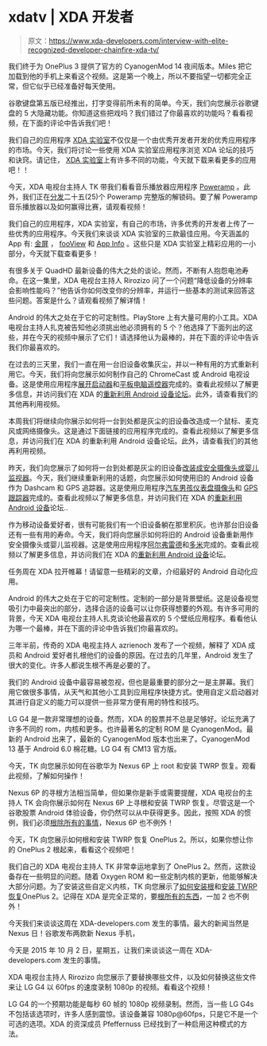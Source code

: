 # xdatv | XDA 开发者

> 原文：<https://www.xda-developers.com/interview-with-elite-recognized-developer-chainfire-xda-tv/>

[](/official-cm14-for-oneplus-3/)

我们终于为 OnePlus 3 提供了官方的 CyanogenMod 14 夜间版本。Miles 把它加载到他的手机上来看这个视频。这是第一个晚上，所以不要指望一切都完全正常，但它似乎已经准备好每天使用。

[](/top-5-hidden-features-in-google-keyboard/)

谷歌键盘第五版已经推出，打字变得前所未有的简单。今天，我们向您展示谷歌键盘的 5 大隐藏功能。你知道这些把戏吗？我们错过了你最喜欢的功能吗？看看视频，在下面的评论中告诉我们吧！

[](/tips-and-tricks-for-using-the-forums-through-xda-labs/)

我们自己的应用程序 [XDA 实验室](http://www.xda-developers.com/xda-labs/)不仅仅是一个由优秀开发者开发的优秀应用程序的市场。今天，我们将讨论一些使用 XDA 实验室应用程序浏览 XDA 论坛的技巧和诀窍。请记住， [XDA 实验室](http://forum.xda-developers.com/android/apps-games/labs-t3241866)上有许多不同的功能，今天就下载来看更多的应用吧！！

[](/poweramp-music-player-app-review-giveaway/)

今天，XDA 电视台主持人 TK 带我们看看音乐播放器应用程序 [Poweramp](http://powerampapp.com/) 。此外，我们正在[分发](http://www.rafflecopter.com/rafl/display/9b1d7d5210/?)二十五(25)个 Poweramp 完整版的解锁码。要了解 Poweramp 音乐播放器以及如何赢得比赛，请观看视频！

[](/best-xda-labs-apps/)

我们自己的应用程序，XDA 实验室，有自己的市场，许多优秀的开发者上传了一些优秀的应用程序。今天我们来谈谈 XDA 实验室的三款最佳应用。今天涵盖的 App 有: [金屏](https://labs.xda-developers.com/store/app/com.teqtic.kinscreen) ， [fooView](https://labs.xda-developers.com/store/app/com.fooview.android.fooview) 和 [App Info](https://labs.xda-developers.com/store/app/cz.marstaj.apppackage) 。这些只是 XDA 实验室上精彩应用的一小部分，今天就下载查看更多！

[](/will-lowering-your-devices-resolution-affect-performance/)

有很多关于 QuadHD 最新设备的伟大之处的谈论。然而，不断有人抱怨电池寿命。在这一集里，XDA 电视台主持人 Rirozizo 问了一个问题“降低设备的分辨率会影响性能吗？”他告诉你如何改变你的分辨率，并运行一些基本的测试来回答这些问题。答案是什么？请观看视频了解详情！

[](/top-5-widgets-for-android/)

Android 的伟大之处在于它的可定制性。PlayStore 上有大量可用的小工具。XDA 电视台主持人扎克被告知他必须挑出他必须拥有的 5 个？他选择了下面列出的这些，并在今天的视频中展示了它们！请选择他认为最棒的，并在下面的评论中告诉我们你最喜欢的。

[](/how-to-repurpose-android-as-a-diy-chromecast/)

在过去的三天里，我们一直在用一台旧设备收集灰尘，并以一种有用的方式重新利用它。今天，我们将向您展示如何制作自己的 ChromeCast 或 Android 电视设备。这是使用应用程序[展开启动器](https://play.google.com/store/apps/details?id=com.nam.unwindlauncher)和[平板电脑遥控器](https://play.google.com/store/apps/details?id=com.tournesol.tabletremote)完成的。查看此视频以了解更多信息，并访问我们在 XDA 的[重新利用 Android 设备论坛](http://forum.xda-developers.com/u/reusing-devices)。此外，请查看我们的其他再利用视频。

[](/how-to-repurpose-android-as-a-mouse-mic-or-webcam/)

本周我们将继续向你展示如何将一台到处都是灰尘的旧设备改造成一个鼠标、麦克风或网络摄像头。这是通过下面链接的应用程序完成的。查看此视频以了解更多信息，并访问我们在 XDA 的重新利用 Android 设备论坛。此外，请查看我们的其他再利用视频。

[](/how-to-repurpose-android-as-a-dashcam-and-gps-tracker/)

昨天，我们向您展示了如何将一台到处都是灰尘的旧设备[改装成安全摄像头或婴儿监视器](http://www.xda-developers.com/how-to-repurpose-android-as-a-security-camera/)。今天，我们继续重新利用的话题，向您展示如何使用旧的 Android 设备作为 Dashcam 和 GPS 追踪器。这是使用应用程序[汽车男孩仪表盘摄像头](https://play.google.com/store/apps/details?id=com.happyconz.blackbox)和 [GPS 跟踪器](https://play.google.com/store/apps/details?id=nWAY.F.Android)完成的。查看此视频以了解更多信息，并访问我们在 XDA 的[重新利用 Android 设备](http://forum.xda-developers.com/u/reusing-devices)论坛..

[](/how-to-repurpose-android-as-a-security-camera/)

作为移动设备爱好者，很有可能我们有一个旧设备躺在那里积灰。也许那台旧设备还有一些有用的寿命。今天，我们将向您展示如何将旧的 Android 设备重新用作安全摄像头或婴儿监视器。这是使用应用程序[阿尔弗雷德](https://play.google.com/store/apps/details?id=com.ivuu)和[多米](https://play.google.com/store/apps/details?id=com.sleekbit.dormi)完成的。查看此视频以了解更多信息，并访问我们在 XDA 的[重新利用 Android 设备](http://forum.xda-developers.com/u/reusing-devices)论坛。

[](/tasker-week-kick-off/)

任务周在 XDA 拉开帷幕！请留意一些精彩的文章，介绍最好的 Android 自动化应用。

[](/top-5-best-wallpaper-apps/)

Android 的伟大之处在于它的可定制性。定制的一部分是背景壁纸。这是设备视觉吸引力中最突出的部分，选择合适的设备可以让你获得想要的外观。有许多可用的背景，今天 XDA 电视台主持人扎克谈论他最喜欢的 5 个壁纸应用程序。看看他认为哪一个最棒，并在下面的评论中告诉我们你最喜欢的。

[](/this-is-why-we-still-root/)

三年半前，传奇的 XDA 电视主持人 azrienoch 发布了一个视频，解释了 XDA 成员和 Android 爱好者扎根他们的设备的原因。在过去的几年里，Android 发生了很大的变化。许多人都说生根不再是必要的了。

[](/launcher-x-app-review/)

我们的 Android 设备中最容易被忽视，但也是最重要的部分之一是主屏幕。我们用它做很多事情，从天气和其他小工具到应用程序快捷方式。使用自定义启动器对其进行自定义的能力可以提供一些非常方便有用的特性和技巧。

[](/134361-2/)

LG G4 是一款非常理想的设备。然而，XDA 的股票并不总是足够好。论坛充满了许多不同的 rom，内核和更多。也许最著名的定制 ROM 是 CyanogenMod。最新的 Android 出来了，最新的 CyanogenMod 版本也出来了。CyanogenMod 13 基于 Android 6.0 棉花糖。LG G4 有 CM13 官方版。

[](/how-to-root-the-nexus-6p-and-install-twrp-recovery-xda-tv/)

今天，TK 向您展示如何在谷歌华为 Nexus 6P 上 root 和安装 TWRP 恢复。观看此视频，了解如何操作！

Nexus 6P 的寻根方法相当简单，但如果你是新手或需要提醒，XDA 电视台的主持人 TK 会向你展示如何在 Nexus 6P 上寻根和安装 TWRP 恢复。尽管这是一个谷歌股票 Android 体验设备，你仍然可以从中获得更多。因此，按照 XDA 的惯例，我们必须[根除所有的事情](http://www.xda-developers.com/android/this-is-why-xda-developers-com-roots-android-xda-developer-tv/)，Nexus 6P 也不例外！

[](/128865-2/)

今天，TK 向您展示如何根和安装 TWRP 恢复 OnePlus 2。所以，如果你想让你的 OnePlus 2 根起来，看看这个视频吧！

我们自己的 XDA 电视台主持人 TK 非常幸运地拿到了 OnePlus 2。然而，这款设备存在一些明显的问题。随着 Oxygen ROM 和一些定制内核的更新，他能够解决大部分问题。为了安装这些自定义内核，TK 向您展示了[如何安装根](http://forum.xda-developers.com/showpost.php?p=63149613&postcount=16)和[安装 TWRP 恢复](http://forum.xda-developers.com/oneplus-2/general/official-twrp-2-8-7-0-oneplus-t3207889)OnePlus 2。记得在 XDA 是完全正常的，要[根所有的东西](http://www.xda-developers.com/android/this-is-why-xda-developers-com-roots-android-xda-developer-tv/)，一加 2 也不例外！

[](/nexus-5x-6p-and-pixel-c-unveiled-xperia-z5-has-the-best-camera-chainfires-leaving-supersu/)

今天我们来谈谈这周在 XDA-developers.com 发生的事情。最大的新闻当然是 Nexus 日！谷歌发布两款新 Nexus 手机，

今天是 2015 年 10 月 2 日，星期五，让我们来谈谈这一周在 XDA-developers.com 发生的事情。

[](/how-to-enable-1080p-60fps-video-recording-on-the-lg-g4-xda-tv/)

XDA 电视台主持人 Rirozizo 向您展示了要替换哪些文件，以及如何替换这些文件来让 LG G4 以 60fps 的速度录制 1080p 的视频。看看这个视频！

LG G4 的一个预期功能是每秒 60 帧的 1080p 视频录制。然而，当一些 LG G4s 不包括该选项时，许多人感到震惊。该设备兼容 1080p@60fps，只是它不是一个可选的选项。XDA 的资深成员 Pfeffernuss 已经找到了一种启用这种模式的方法。